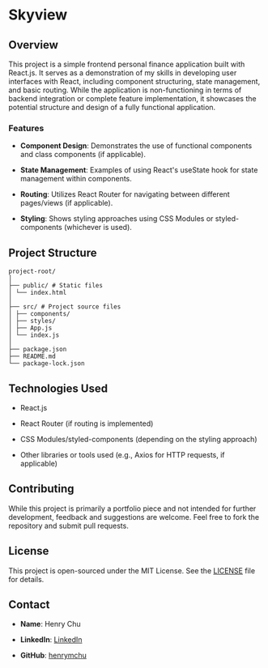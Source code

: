 # Skyview

## Overview
This project is a simple frontend personal finance application built with React.js. It serves as a demonstration of my skills in developing user interfaces with React, including component structuring, state management, and basic routing. While the application is non-functioning in terms of backend integration or complete feature implementation, it showcases the potential structure and design of a fully functional application.


### Features

- **Component Design**: Demonstrates the use of functional components and class components (if applicable).

- **State Management**: Examples of using React's useState hook for state management within components.

- **Routing**: Utilizes React Router for navigating between different pages/views (if applicable).

- **Styling**: Shows styling approaches using CSS Modules or styled-components (whichever is used).

## Project Structure
```
project-root/
│
├── public/ # Static files
│ └── index.html
│
├── src/ # Project source files
│ ├── components/
│ ├── styles/
│ ├── App.js
│ └── index.js
│
├── package.json
├── README.md
└── package-lock.json
```

## Technologies Used
- React.js

- React Router (if routing is implemented)

- CSS Modules/styled-components (depending on the styling approach)

- Other libraries or tools used (e.g., Axios for HTTP requests, if applicable)

## Contributing
While this project is primarily a portfolio piece and not intended for further development, feedback and suggestions are welcome. Feel free to fork the repository and submit pull requests.


## License
This project is open-sourced under the MIT License. See the [LICENSE](LICENSE) file for details.

## Contact

- **Name**: Henry Chu

- **LinkedIn**: [LinkedIn](https://www.linkedin.com/in/yourprofile)

- **GitHub**: [henrymchu](https://github.com/henrymchu)